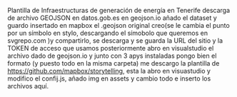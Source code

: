 Plantilla de Infraestructuras de generación de energía en Tenerife
descarga de archivo GEOJSON en datos.gob.es
en geojson.io añado el dataset y guardo
insertado en mapbox el .geojson original creo(se le cambia el punto por un símbolo en stylo, descargando el símobolo que queremos en svgrepo.com )y compartirlo, se descarga y se guarda la URL del sitio y la TOKEN de acceso que usamos posteriormente
abro en visualstudio el archivo dado de geojson.io y junto con 3 apys instaladas pongo bien el formato (y puesto todo en la misma carpeta) me descargo la plantilla de https://github.com/mapbox/storytelling, esta la abro en visuastudio y modifico el confij.js, añado img en assets y cambio todo e inserto los archivos aquí.
